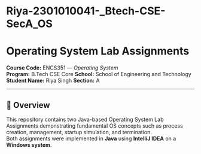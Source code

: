 # Riya-2301010041-_Btech-CSE-SecA_OS
# Operating System Lab Assignments  
**Course Code:** ENCS351 — *Operating System*  
**Program:** B.Tech CSE Core 
**School:** School of Engineering and Technology  
**Student Name:** Riya Singh 
**Section:** A 

---

## 📘 Overview  
This repository contains two Java-based Operating System Lab Assignments demonstrating fundamental OS concepts such as process creation, management, startup simulation, and termination.  
Both assignments were implemented in **Java** using **IntelliJ IDEA** on a **Windows system**.
